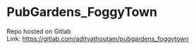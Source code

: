 # PubGardens_FoggyTown
Repo hosted on Gitlab\
Link: https://gitlab.com/adityathoutam/pubgardens_foggytown
